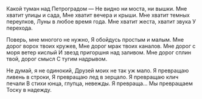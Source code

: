 Какой туман над Петроградом —
Не видно ни моста, ни вышки.
Мне хватит улицы и сада,
Мне хватит вечера и крыши.
Мне хватит темных переулков,
Луны в любое время года.
Мне хватит жеста, хватит звука
У перехода.

Поверь, мне многого не нужно,
Я обойдусь простым и малым.
Мне дорог ворох твоих кружев,
Мне дорог мрак твоих каналов.
Мне дорог с моря ветер кислый
И звезд пригоршня над заливом.
Мне дорог сплин твой, дорог смысл
С тугим надрывом.

Не думай, я не одинокий,
Друзей моих не так уж мало.
Я превращаю ливень в строки,
Я превращаю лед в зерцало.
Я превращаю клич печали
В стихи юнца, глупца, невежды.
Я превраща... Мы превращаем
Тоску в надежду.